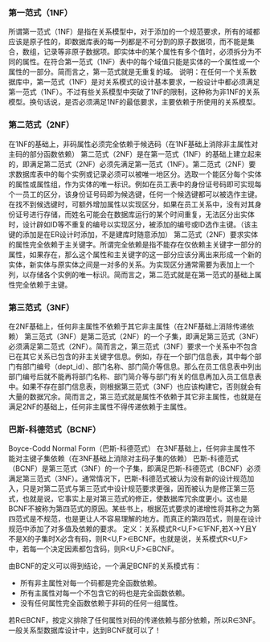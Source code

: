 ### 第一范式（1NF）
所谓第一范式（1NF）是指在关系模型中，对于添加的一个规范要求，所有的域都应该是原子性的，即数据库表的每一列都是不可分割的原子数据项，而不能是集合，数组，记录等非原子数据项。即实体中的某个属性有多个值时，必须拆分为不同的属性。在符合第一范式（1NF）表中的每个域值只能是实体的一个属性或一个属性的一部分。简而言之，第一范式就是无重复的域。
说明：在任何一个关系数据库中，第一范式（1NF）是对关系模式的设计基本要求，一般设计中都必须满足第一范式（1NF）。不过有些关系模型中突破了1NF的限制，这种称为非1NF的关系模型。换句话说，是否必须满足1NF的最低要求，主要依赖于所使用的关系模型。
### 第二范式（2NF）
在1NF的基础上，非码属性必须完全依赖于候选码（在1NF基础上消除非主属性对主码的部分函数依赖）
第二范式（2NF）是在第一范式（1NF）的基础上建立起来的，即满足第二范式（2NF）必须先满足第一范式（1NF）。第二范式（2NF）要求数据库表中的每个实例或记录必须可以被唯一地区分。选取一个能区分每个实体的属性或属性组，作为实体的唯一标识。例如在员工表中的身份证号码即可实现每个一员工的区分，该身份证号码即为候选键，任何一个候选键都可以被选作主键。在找不到候选键时，可额外增加属性以实现区分，如果在员工关系中，没有对其身份证号进行存储，而姓名可能会在数据库运行的某个时间重复，无法区分出实体时，设计辟如ID等不重复的编号以实现区分，被添加的编号或ID选作主键。（该主键的添加是在ER设计时添加，不是建库时随意添加）
第二范式（2NF）要求实体的属性完全依赖于主关键字。所谓完全依赖是指不能存在仅依赖主关键字一部分的属性，如果存在，那么这个属性和主关键字的这一部分应该分离出来形成一个新的实体，新实体与原实体之间是一对多的关系。为实现区分通常需要为表加上一个列，以存储各个实例的唯一标识。简而言之，第二范式就是在第一范式的基础上属性完全依赖于主键。
### 第三范式（3NF）
在2NF基础上，任何非主属性不依赖于其它非主属性（在2NF基础上消除传递依赖）
第三范式（3NF）是第二范式（2NF）的一个子集，即满足第三范式（3NF）必须满足第二范式（2NF）。简而言之，第三范式（3NF）要求一个关系中不包含已在其它关系已包含的非主关键字信息。例如，存在一个部门信息表，其中每个部门有部门编号（dept_id）、部门名称、部门简介等信息。那么在员工信息表中列出部门编号后就不能再将部门名称、部门简介等与部门有关的信息再加入员工信息表中。如果不存在部门信息表，则根据第三范式（3NF）也应该构建它，否则就会有大量的数据冗余。简而言之，第三范式就是属性不依赖于其它非主属性，也就是在满足2NF的基础上，任何非主属性不得传递依赖于主属性。
### 巴斯-科德范式（BCNF）
Boyce-Codd Normal Form（巴斯-科德范式）
在3NF基础上，任何非主属性不能对主键子集依赖（在3NF基础上消除对主码子集的依赖）
巴斯-科德范式（BCNF）是第三范式（3NF）的一个子集，即满足巴斯-科德范式（BCNF）必须满足第三范式（3NF）。通常情况下，巴斯-科德范式被认为没有新的设计规范加入，只是对第二范式与第三范式中设计规范要求更强，因而被认为是修正第三范式，也就是说，它事实上是对第三范式的修正，使数据库冗余度更小。这也是BCNF不被称为第四范式的原因。某些书上，根据范式要求的递增性将其称之为第四范式是不规范，也是更让人不容易理解的地方。而真正的第四范式，则是在设计规范中添加了对多值及依赖的要求。
定义：关系模式R<U,F>∈1FNF,若X→Y且Y不是X的子集时X必含有码，则R<U,F>∈BCNF。也就是说，关系模式R<U,F>中，若每一个决定因素都包含码，则R<U,F>∈BCNF。

由BCNF的定义可以得到结论，一个满足BCNF的关系模式有：
* 所有非主属性对每一个码都是完全函数依赖。
* 所有主属性对每一个不包含它的码也是完全函数依赖。
* 没有任何属性完全函数依赖于非码的任何一组属性。

若R∈BCNF，按定义排除了任何属性对码的传递依赖与部分依赖，所以R∈3NF。 
一般关系型数据库设计中，达到BCNF就可以了！
